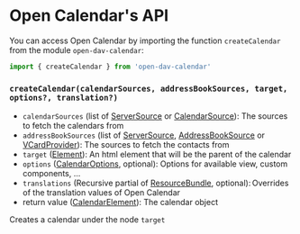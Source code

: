 # Open Calendar's API

You can access Open Calendar by importing the function `createCalendar` from the module `open-dav-calendar`:
```ts
import { createCalendar } from 'open-dav-calendar'
```

### `createCalendar(calendarSources, addressBookSources, target, options?, translation?)`
- `calendarSources` (list of [ServerSource]() or [CalendarSource]()): The sources to fetch the calendars from
- `addressBookSources` (list of [ServerSource](), [AddressBookSource]() or [VCardProvider]()): The sources to fetch the contacts from
- `target` ([Element](https://developer.mozilla.org/docs/Web/API/Element)): An html element that will be the parent of the calendar
- `options` ([CalendarOptions](), optional): Options for available view, custom components, ...
- `translations` (Recursive partial of [ResourceBundle](), optional): Overrides of the translation values of Open Calendar
- return value ([CalendarElement](./Interface.md#calendarelement)): The calendar object

Creates a calendar under the node `target`
